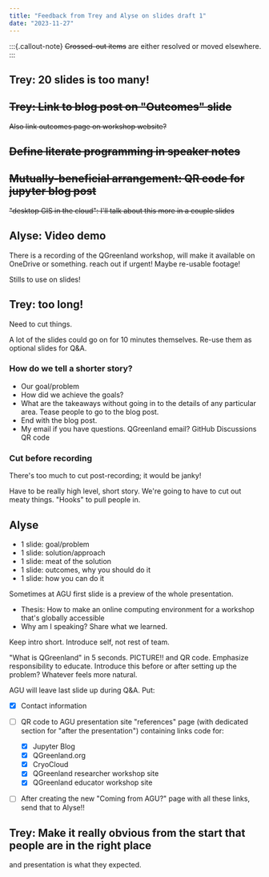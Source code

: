 ```yaml
---
title: "Feedback from Trey and Alyse on slides draft 1"
date: "2023-11-27"
---
```


:::{.callout-note}
~~Crossed-out items~~ are either resolved or moved elsewhere.
:::


## Trey: 20 slides is too many!

## ~~Trey: Link to blog post on "Outcomes" slide~~

~~Also link outcomes page on workshop website?~~


## ~~Define literate programming in speaker notes~~


## ~~Mutually-beneficial arrangement: QR code for jupyter blog post~~

~~"desktop GIS in the cloud": I'll talk about this more in a couple slides~~


## Alyse: Video demo

There is a recording of the QGreenland workshop, will make it available on OneDrive or
something. reach out if urgent! Maybe re-usable footage!

Stills to use on slides!


## Trey: too long!

Need to cut things.

A lot of the slides could go on for 10 minutes themselves. Re-use them as optional
slides for Q&A.

### How do we tell a shorter story?

* Our goal/problem
* How did we achieve the goals?
* What are the takeaways without going in to the details of any particular area. Tease
  people to go to the blog post.
* End with the blog post.
* My email if you have questions. QGreenland email? GitHub Discussions QR code


### Cut before recording

There's too much to cut post-recording; it would be janky!

Have to be really high level, short story. We're going to have to cut out meaty things.
"Hooks" to pull people in.


## Alyse

* 1 slide: goal/problem
* 1 slide: solution/approach
* 1 slide: meat of the solution
* 1 slide: outcomes, why you should do it
* 1 slide: how you can do it

Sometimes at AGU first slide is a preview of the whole presentation.

* Thesis: How to make an online computing environment for a workshop that's globally accessible
* Why am I speaking? Share what we learned.

Keep intro short. Introduce self, not rest of team.

"What is QGreenland" in 5 seconds. PICTURE!! and QR code. Emphasize responsibility to
educate. Introduce this before or after setting up the problem? Whatever feels more
natural.

AGU will leave last slide up during Q&A. Put:

- [x] Contact information
- [ ] QR code to AGU presentation site "references" page (with dedicated section for "after
  the presentation") containing links code for:
    - [x] Jupyter Blog
    - [x] QGreenland.org
    - [x] CryoCloud
    - [x] QGreenland researcher workshop site
    - [x] QGreenland educator workshop site
- [ ] After creating the new "Coming from AGU?" page with all these links, send that to
  Alyse!!


## Trey: Make it really obvious from the start that people are in the right place

and presentation is what they expected.
